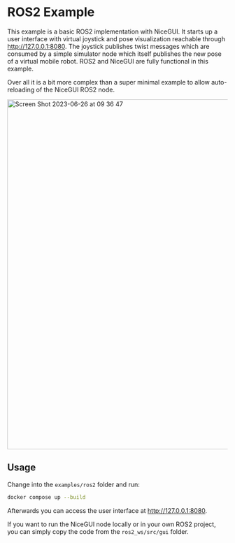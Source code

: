 # ROS2 Example

This example is a basic ROS2 implementation with NiceGUI.
It starts up a user interface with virtual joystick and pose visualization reachable through http://127.0.0.1:8080.
The joystick publishes twist messages which are consumed by a simple simulator node which itself publishes the new pose of a virtual mobile robot.
ROS2 and NiceGUI are fully functional in this example.

Over all it is a bit more complex than a super minimal example to allow auto-reloading of the NiceGUI ROS2 node.

<img width="801" alt="Screen Shot 2023-06-26 at 09 36 47" src="https://github.com/zauberzeug/nicegui/assets/131391/ebb280a7-e365-4a11-9d5d-18dd4661b763">


## Usage

Change into the `examples/ros2` folder and run:

```bash
docker compose up --build
```

Afterwards you can access the user interface at http://127.0.0.1:8080.

If you want to run the NiceGUI node locally or in your own ROS2 project, you can simply copy the code from the `ros2_ws/src/gui` folder.
